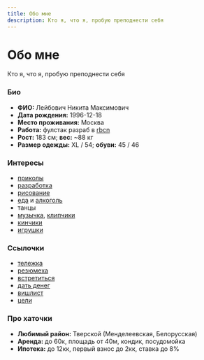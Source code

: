 ```yaml
---
title: Обо мне
description: Кто я, что я, пробую преподнести себя
---
```


# Обо мне <twitch-emote emote="kappa"></twitch-emote>

<p class="text-center text-gray-500">Кто я, что я, пробую преподнести себя</p>

<new-img-row>
  <img-slide src="/images/n/me1.jpg" alt="Офисная ебучка"></img-slide>
  <img-slide src="/images/n/me2.jpg" alt="Ебучка после новоселья"></img-slide>
</new-img-row>

### Био

- **ФИО:** Лейбович Никита Максимович
- **Дата рождения:** 1996-12-18
- **Место проживания:** Москва
- **Работа:** фулстак разраб в [rbcn](https://rbcn.mobi/)
- **Рост:** 183 см; **вес:** ~88 кг
- **Размер одежды:** XL / 54; **обуви:** 45 / 46

### Интересы

- [приколы](https://vk.com/peplix)
- [разработка](https://github.com/potykion)
- [рисование](https://www.instagram.com/poty_risovach)
- [еда](/food) и [алкоголь](https://www.instagram.com/potykion/) 
- танцы
- [музычка](https://open.spotify.com/user/1srdxgefrloip7wopd30dntkd?si=1nyoyb-fQOi4OIq6s9IHmA), [клипчики](https://youtube.com/playlist?list=PLdb8DVmvU9i5bGINNz10f-ga_bqD41O4q)
- [кинчики](https://www.kinopoisk.ru/user/4445656/)
- [игрушки](https://steamcommunity.com/id/potykion)

### Cсылочки

- [тележка](https://t.me/potykion)
- [резюмеха](/dev/cv)
- [встретиться](https://calendly.com/potykion/vstrechalovo)
- [дать денег](https://www.tinkoff.ru/rm/leybovich.nikita1/8PkYa74332)
- [вишлист](/n/wishlist)
- [цели](/n/goals2021)

### Про хаточки

- **Любимый район:** Тверской (Менделеевская, Белорусская)
- **Аренда:** до 60к, площадь от 40м, кондик, посудомойка
- **Ипотека:** до 12кк, первый взнос до 2кк, ставка до 8%
